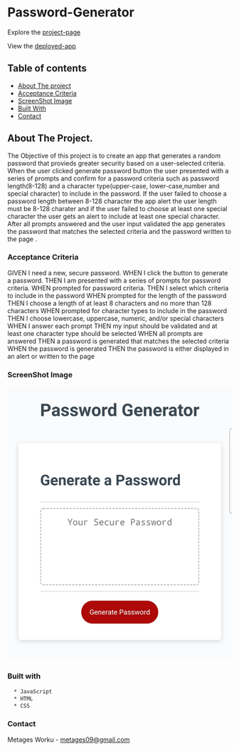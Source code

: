 # Password-Generator

Explore the [project-page](https://github.com/Mgithub89/Password-Generator.git)

View the [deployed-app](https://mgithub89.github.io/Password-Generator/)

## Table of contents
   * [About The project](#About-The-Project)
   * [Acceptance Criteria](#Acceptance-Criteria)
   * [ScreenShot Image](#ScreenShot-Image)
   * [Built With](#Built-With)
   * [Contact](#Contact)

## About The Project.
 The Objective of this project is to create an app that generates a random password that provieds greater security based on a user-selected criteria.
 When the user clicked generate password button the user presented with a series of prompts and confirm for a password criteria such as password length(8-128) and a character type(upper-case, lower-case,number and special character) to include in the password. If the user failed to choose a password length between 8-128 character the app alert the user length must be 8-128 charater and if the user failed to choose at least one special character the user gets an alert to include at least one special character.
 After all prompts answered and the user input validated the app generates the password that matches the selected criteria and the password written to the page . 

 ### Acceptance Criteria
GIVEN I need a new, secure password.
WHEN I click the button to generate a password.
THEN I am presented with a series of prompts for password criteria.
WHEN prompted for password criteria.
THEN I select which criteria to include in the password
WHEN prompted for the length of the password
THEN I choose a length of at least 8 characters and no more than 128 characters
WHEN prompted for character types to include in the password
THEN I choose lowercase, uppercase, numeric, and/or special characters
WHEN I answer each prompt
THEN my input should be validated and at least one character type should be selected
WHEN all prompts are answered
THEN a password is generated that matches the selected criteria
WHEN the password is generated
THEN the password is either displayed in an alert or written to the page

### ScreenShot Image
![image](Image/Screenshot.jpg)

 ### Built with
      * JavaScript
      * HTML
      * CSS

### Contact
 Metages Worku - [metages09@gmail.com](mailto:metages09@gmail.com)
      
